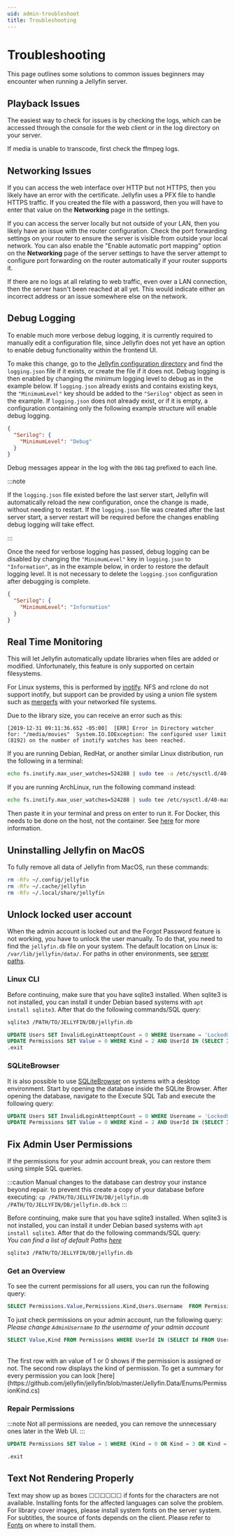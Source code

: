 ```yaml
---
uid: admin-troubleshoot
title: Troubleshooting
---
```


# Troubleshooting

This page outlines some solutions to common issues beginners may encounter when running a Jellyfin server.

## Playback Issues

The easiest way to check for issues is by checking the logs, which can be accessed through the console for the web client or in the log directory on your server.

If media is unable to transcode, first check the ffmpeg logs.

## Networking Issues

If you can access the web interface over HTTP but not HTTPS, then you likely have an error with the certificate.
Jellyfin uses a PFX file to handle HTTPS traffic.
If you created the file with a password, then you will have to enter that value on the **Networking** page in the settings.

If you can access the server locally but not outside of your LAN, then you likely have an issue with the router configuration.
Check the port forwarding settings on your router to ensure the server is visible from outside your local network.
You can also enable the "Enable automatic port mapping" option on the **Networking** page of the server settings to have the server attempt to configure port forwarding on the router automatically if your router supports it.

If there are no logs at all relating to web traffic, even over a LAN connection, then the server hasn't been reached at all yet.
This would indicate either an incorrect address or an issue somewhere else on the network.

## Debug Logging

To enable much more verbose debug logging, it is currently required to manually edit a configuration file, since Jellyfin does not yet have an option to enable debug functionality within the frontend UI.

To make this change, go to the [Jellyfin configuration directory](/docs/general/administration/configuration#configuration-directory) and find the `logging.json` file if it exists, or create the file if it does not. Debug logging is then enabled by changing the minimum logging level to debug as in the example below. If `logging.json` already exists and contains existing keys, the `"MinimumLevel"` key should be added to the `"Serilog"` object as seen in the example. If `logging.json` does not already exist, or if it is empty, a configuration containing only the following example structure will enable debug logging.

```json
{
  "Serilog": {
    "MinimumLevel": "Debug"
  }
}
```

Debug messages appear in the log with the `DBG` tag prefixed to each line.

:::note

If the `logging.json` file existed before the last server start, Jellyfin will automatically reload the new configuration, once the change is made, without needing to restart. If the `logging.json` file was created after the last server start, a server restart will be required before the changes enabling debug logging will take effect.

:::

Once the need for verbose logging has passed, debug logging can be disabled by changing the `"MinimumLevel"` key in `logging.json` to `"Information"`, as in the example below, in order to restore the default logging level. It is not necessary to delete the `logging.json` configuration after debugging is complete.

```json
{
  "Serilog": {
    "MinimumLevel": "Information"
  }
}
```

## Real Time Monitoring

This will let Jellyfin automatically update libraries when files are added or modified.
Unfortunately, this feature is only supported on certain filesystems.

For Linux systems, this is performed by [inotify](https://en.wikipedia.org/wiki/Inotify).
NFS and rclone do not support inotify, but support can be provided by using a union file system such as [mergerfs](https://github.com/trapexit/mergerfs) with your networked file systems.

Due to the library size, you can receive an error such as this:

```log
[2019-12-31 09:11:36.652 -05:00]  [ERR] Error in Directory watcher for: "/media/movies"  System.IO.IOException: The configured user limit (8192) on the number of inotify watches has been reached.
```

If you are running Debian, RedHat, or another similar Linux distribution, run the following in a terminal:

```sh
echo fs.inotify.max_user_watches=524288 | sudo tee -a /etc/sysctl.d/40-max-user-watches.conf && sudo sysctl -p
```

If you are running ArchLinux, run the following command instead:

```sh
echo fs.inotify.max_user_watches=524288 | sudo tee /etc/sysctl.d/40-max-user-watches.conf && sudo sysctl --system
```

Then paste it in your terminal and press on enter to run it. For Docker, this needs to be done on the host, not the container.
See [here](https://github.com/guard/listen/wiki/Increasing-the-amount-of-inotify-watchers) for more information.

## Uninstalling Jellyfin on MacOS

To fully remove all data of Jellyfin from MacOS, run these commands:

```bash
rm -Rfv ~/.config/jellyfin
rm -Rfv ~/.cache/jellyfin
rm -Rfv ~/.local/share/jellyfin
```

## Unlock locked user account

When the admin account is locked out and the Forgot Password feature is not working, you have to unlock the user manually.
To do that, you need to find the `jellyfin.db` file on your system.
The default location on Linux is: `/var/lib/jellyfin/data/`.
For paths in other environments, see [server paths](/docs/general/administration/configuration#server-paths).

### Linux CLI

Before continuing, make sure that you have sqlite3 installed.
When sqlite3 is not installed, you can install it under Debian based systems with `apt install sqlite3`.
After that do the following commands/SQL query:

```bash
sqlite3 /PATH/TO/JELLYFIN/DB/jellyfin.db
```

```sql
UPDATE Users SET InvalidLoginAttemptCount = 0 WHERE Username = 'LockedUserName';
UPDATE Permissions SET Value = 0 WHERE Kind = 2 AND UserId IN (SELECT Id FROM Users WHERE Username = 'LockedUserName');
.exit
```

### SQLiteBrowser

It is also possible to use [SQLiteBrowser](https://sqlitebrowser.org) on systems with a desktop environment.
Start by opening the database inside the SQLite Browser.
After opening the database, navigate to the Execute SQL Tab and execute the following query:

```sql
UPDATE Users SET InvalidLoginAttemptCount = 0 WHERE Username = 'LockedUserName';
UPDATE Permissions SET Value = 0 WHERE Kind = 2 AND UserId IN (SELECT Id FROM Users WHERE Username = 'LockedUserName');
```

## Fix Admin User Permissions

If the permissions for your admin account break, you can restore them using simple SQL queries.

:::caution
Manual changes to the database can destroy your instance beyond repair. to prevent this create a copy of your database before executing:
`cp /PATH/TO/JELLYFIN/DB/jellyfin.db  /PATH/TO/JELLYFIN/DB/jellyfin.db.bck`
:::

Before continuing, make sure that you have sqlite3 installed.
When sqlite3 is not installed, you can install it under Debian based systems with `apt install sqlite3`.
After that do the following commands/SQL query:  
*You can find a list of default Paths [here](../configuration#configuration-directory)*

```bash
sqlite3 /PATH/TO/JELLYFIN/DB/jellyfin.db
```

### Get an Overview

To see the current permissions for all users, you can run the following query:

```sql
SELECT Permissions.Value,Permissions.Kind,Users.Username  FROM Permissions INNER JOIN Users ON Permissions.UserID = Users.Id;
```

To just check permissions on your admin account, run the following query:  
*Please change `AdminUsername` to the username of your admin account*

```sql
SELECT Value,Kind FROM Permissions WHERE UserId IN (SELECT Id FROM Users WHERE Username = 'AdminUsername');
```

<br />
The first row with an value of 1 or 0 shows if the permission is assigned or not. The second row displays the kind of permission. To get a summary for every permission you can look [here](https://github.com/jellyfin/jellyfin/blob/master/Jellyfin.Data/Enums/PermissionKind.cs)

### Repair Permissions

:::note
Not all permissions are needed, you can remove the unnecessary ones later in the Web UI.
:::

```sql
UPDATE Permissions SET Value = 1 WHERE (Kind = 0 OR Kind = 3 OR Kind = 4 OR Kind = 5 OR Kind = 6 OR Kind = 7 OR Kind = 8 OR Kind = 9 OR Kind = 10 OR Kind = 11 OR Kind = 12 OR Kind = 13 OR Kind = 14 OR Kind = 15 OR Kind = 16 OR Kind = 17 OR Kind = 18 OR Kind = 19 OR Kind = 20 OR Kind = 21) AND UserId IN (SELECT Id FROM Users WHERE Username = 'AdminUsername');

.exit
```

## Text Not Rendering Properly

Text may show up as boxes ☐☐☐☐☐☐ if fonts for the characters are not available. Installing fonts for the affected languages can solve the problem. For library cover images, please install system fonts on the server system. For subtitles, the source of fonts depends on the client. Please refer to [Fonts](/docs/general/administration/configuration#fonts) on where to install them.
